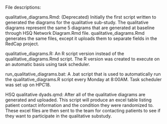 File descriptions:

qualitative_diagrams.Rmd: (Deprecated)
Initially the first script written to generated the diagrams for the
qualitative sub-study. The qualitative diagrams represent the same 5 diagrams
that are generated at baseline through HSQ Network Diagram.Rmd file. 
qualitative_diagrams.Rmd generates the same files, except it uploads them to
separate fields in the RedCap project.

qualitative_diagrams.R: An R script version instead of the 
qualitative_diagrams.Rmd script. The R version was created to execute on an 
automatic basis using task scheduler. 

run_qualitative_diagrams.bat: A .bat script that is used to automatically run
the qualitative_diagrams.R script every Monday at 8:00AM. Task scheduler was
set up on HPC18.

HSQ qualitative dyads.qmd: After all of the qualitative diagrams are generated
and uploaded. This script will produce an excel table listing patient contact
information and the condition they were randomized to. These excel files are 
then sent to the team for contacting patients to see if they want to 
participate in the qualitative substudy.
